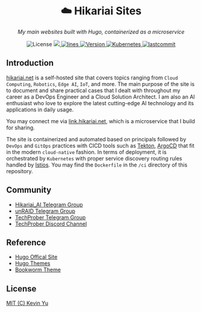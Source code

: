 <h1 align="center"> ☁️ Hikariai Sites</h1>
<p align="center">
    <em>My main websites built with Hugo, containerized as a microservice</em>
</p>

<p align="center">
    <img src="https://img.shields.io/github/license/yqlbu/hikariai-web?color=critical" alt="License"/>
    <a href="https://hits.seeyoufarm.com">
      <img src="https://hits.seeyoufarm.com/api/count/incr/badge.svg?url=https%3A%2F%2Fgithub.com%2Fyqlbu%2Fhikariai-web&count_bg=%23D055FF&title_bg=%23555555&icon=&icon_color=%23E7E7E7&title=hits&edge_flat=false"/>
    </a>
    <a href="https://img.shields.io/tokei/lines/github/yqlbu/hikariai-web?color=orange">
      <img src="https://img.shields.io/tokei/lines/github/yqlbu/hikariai-web?color=orange" alt="lines">
    </a>
    <a href="https://hub.docker.com/repository/docker/hikariai/">
        <img src="https://img.shields.io/badge/docker-v20.10.7-blue" alt="Version">
    </a>
    <a href="https://github.com/yqlbu/hikariai-web">
        <img src="https://img.shields.io/badge/kubernetes-v1.22-navy.svg" alt="Kubernetes"/>
    </a>
    <a href="https://github.com/yqlbu/hikariai-web">
        <img src="https://img.shields.io/github/last-commit/yqlbu/hikariai-web" alt="lastcommit"/>
    </a>

</p>

## Introduction

[hikariai.net](https://hikariai.net) is a self-hosted site that covers topics ranging from `Cloud Computing`, `Robotics`, `Edge AI`, `IoT`, and more. The main purpose of the site is to document and share practical cases that I dealt with throughout my career as a DevOps Engineer and a Cloud Solution Architect. I am also an AI enthusiast who love to explore the latest cutting-edge AI technology and its applications in daily usage.

You may connect me via [link.hikariai.net](https://link.hikariai.net), which is a microservice that I build for sharing.

The site is containerized and automated based on principals followed by `DevOps` and `GitOps` practices with CICD tools such as [Tekton](https://tekton.dev/), [ArgoCD](https://argoproj.github.io/argo-cd/) that fit in the modern `cloud-native` fashion. In terms of deployment, it is orchestrated by `Kubernetes` with proper service discovery routing rules handled by [Istios](https://istio.io/). You may find the `Dockerfile` in the `/ci` directory of this repository.

## Community

- [Hikariai_AI Telegram Group](https://t.me/hikariai_channel)
- [unRAID Telegram Group](https://t.me/unraid_zh)
- [TechProber Telegram Group](https://t.me/joinchat/7AG3aEQ5I00wY2Q5)
- [TechProber Discord Channel](https://discord.gg/se4RtrB473)

## Reference

- [Hugo Offical Site](https://gohugo.io/)
- [Hugo Themes](https://themes.gohugo.io)
- [Bookworm Theme](https://docs.gethugothemes.com/bookworm/)

## License

[MIT (C) Kevin Yu](https://github.com/yqlbu/hikariai-web/blob/master/LICENSE)
